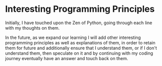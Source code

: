 # Interesting Programming Principles

Initially, I have touched upon the Zen of Python, going through each line with my thoughts on them. 

In the future, as we expand our learning I will add other interesting programming principles as well as explanations of them, in order to retain them for future and additionally ensure that I understand them, or if I don't understand them, then speculate on it and by continuing with my coding journey eventually have an answer and touch back on them.
